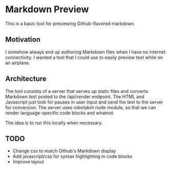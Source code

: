 Markdown Preview
============

This is a basic tool for previewing Github-flavored markdown.

## Motivation
I somehow always end up authoring Markdown files when I have no internet connectivity. I wanted a tool that I could use to easily preview text while on an airplane.

## Architecture
The tool consists of a server that serves up static files and converts Markdown text posted to the /api/render endpoint. The HTML and Javascript just look for pauses in user input and send the text to the server for conversion. The server uses robotskirt node module, so that we can render language-specific code blocks and whatnot.

The idea is to run this locally when necessary.

## TODO
* Change css to match Github's Markdown display
* Add javascript/css for syntax highlighting in code blocks
* Improve layout

